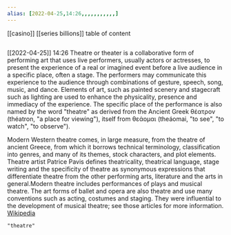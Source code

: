 ```yaml
---
alias: [2022-04-25,14:26,,,,,,,,,,,]
---
```

[[casino]] [[series billions]]
table of content
```toc
```

[[2022-04-25]] 14:26
Theatre or theater is a collaborative form of performing art that uses live performers, usually actors or actresses, to present the experience of a real or imagined event before a live audience in a specific place, often a stage. The performers may communicate this experience to the audience through combinations of gesture, speech, song, music, and dance. Elements of art, such as painted scenery and stagecraft such as lighting are used to enhance the physicality, presence and immediacy of the experience. The specific place of the performance is also named by the word "theatre" as derived from the Ancient Greek θέατρον (théatron, "a place for viewing"), itself from θεάομαι (theáomai, "to see", "to watch", "to observe").

Modern Western theatre comes, in large measure, from the theatre of ancient Greece, from which it borrows technical terminology, classification into genres, and many of its themes, stock characters, and plot elements. Theatre artist Patrice Pavis defines theatricality, theatrical language, stage writing and the specificity of theatre as synonymous expressions that differentiate theatre from the other performing arts, literature and the arts in general.Modern theatre includes performances of plays and musical theatre. The art forms of ballet and opera are also theatre and use many conventions such as acting, costumes and staging. They were influential to the development of musical theatre; see those articles for more information.
[Wikipedia](https://en.wikipedia.org/wiki/Theatre)
```query
"theatre"
```